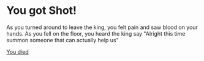 # You got Shot!

As you turned around to leave the king, you felt pain and saw blood on your hands. As you fell on the floor, you heard the king say "Alright this time summon someone that can actually help us"

[You died](dead.md)
